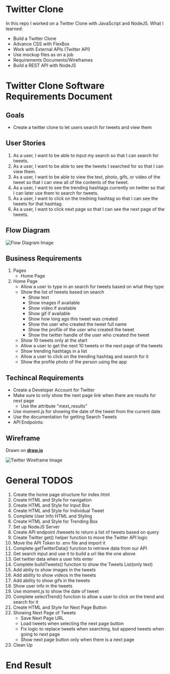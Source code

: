 # Twitter Clone

In this repo I worked on a Twitter Clone with JavaScript and NodeJS. What I learned:

- Build a Twitter Clone
- Advance CSS with FlexBox
- Work with External APIs (Twitter API)
- Use mockup files as on a job
- Requirements Documents/Wireframes
- Build a REST API with NodeJS

# Twitter Clone Software Requirements Document

## Goals

- Create a twitter clone to let users search for tweets and view them

## User Stories

1. As a user, I want to be able to input my search so that I can search for tweets.
2. As a user, I want to be able to see the tweets I searched for so that I can view them.
3. As a user, I want to be able to view the text, photo, gifs, or video of the tweet so that I can view all of the contents of the tweet.
4. As a user, I want to see the trending hashtags currently on twitter so that I can later use them to search for tweets.
5. As a user, I want to click on the tredning hashtag so that I can see the tweets for that hashtag.
6. As a user, I want to click next page so that I can see the next page of the tweets.

## Flow Diagram

![Flow Diagram Image](https://raw.githubusercontent.com/MarounFahed/twitter-clone-pwj-module-10/main/Flow-Diagram.png)

## Business Requirements

1. Pages
   - Home Page
2. Home Page
   - Allow a user to type in an search for tweets based on what they type
   - Show the list of tweets based on search
     - Show text
     - Show images if available
     - Show video if available
     - Show gif if available
     - Show how long ago this tweet was created
     - Show the user who created the tweet full name
     - Show the profile of the user who created the tweet
     - Show the twitter handle of the user who created the tweet
   - Show 10 tweets only at the start
   - Allow a user to get the next 10 tweets or the next page of the tweets
   - Show trending hashtags in a list
   - Allow a user to click on the trending hashtag and search for it
   - Show the profile photo of the person using the app

## Techincal Requirements

- Create a Developer Account for Twitter
- Make sure to only show the next page link when there are results for next page
  - Use the attribute "mext_results"
- Use moment.js for showing the date of the tweet from the current date
- Use the documentation for getting Search Tweets
- API Endpoints:

## Wireframe

Drawn on **[draw.io](https://www.draw.io/)**

![Twitter Wireframe Image](https://raw.githubusercontent.com/MarounFahed/twitter-clone-pwj-module-10/main/Wireframe.drawio.png)


# General TODOS
1. Create the home page structure for index.html
2. Create HTML and Style for navigation
3. Create HTML and Style for Input Box
4. Create HTML and Style for Individual Tweet
5. Complete User Info HTML and Styling
6. Create HTML and Style for Trending Box
7. Set up NodeJS Server
8. Create API endpoint /tweeets to return a list of tweets based on query
9. Create Twitter get() helper function to move the Twitter API logic
10. Move the API Token to .env file and import it
11. Complete getTwitterData() function to retrieve data from our API
12. Get search input and use it to build a url like the one above
13. Get twitter data when a user hits enter
14. Complete buildTweets() function to show the Tweets List(only text)
15. Add abiliy to show images in the tweets
16. Add ability to show videos in the tweets
17. Add ability to show gifs in the tweets
18. Show user info in the tweets
19. Use moment.js to show the date of tweet
20. Complete selectTrend() function to allow a user to click on the trend and search for it
21. Create HTML and Style for Next Page Button
22. Showing Next Page of Tweets
    - Save Next Page URL
    - Load tweets when selecting the next page button
    - Fix logic to replace tweets when searching, but append tweets when going to next page
    - Show next page button only when there is a next page
23. Clean Up


# End Result